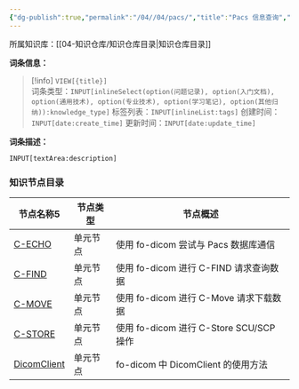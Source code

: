 ```yaml
---
{"dg-publish":true,"permalink":"/04//04/pacs/","title":"Pacs 信息查询","tags":["医学软件开发","dicom","fo-dicom","pacs"]}
---
```



所属知识库：[[04-知识仓库/知识仓库目录\|知识仓库目录]]

**词条信息：**

> [!info] `VIEW[{title}]`  
> 词条类型：`INPUT[inlineSelect(option(问题记录), option(入门文档), option(通用技术), option(专业技术), option(学习笔记), option(其他归纳)):knowledge_type]` 标签列表：`INPUT[inlineList:tags]` 创建时间：`INPUT[date:create_time]` 更新时间：`INPUT[date:update_time]`

**词条描述：**

`INPUT[textArea:description]`

### 知识节点目录

<div><table class="dataview table-view-table"><thead class="table-view-thead"><tr class="table-view-tr-header"><th class="table-view-th"><span data-tag-name="p" class="el-p">节点名称</span><span class="dataview small-text">5</span></th><th class="table-view-th"><span data-tag-name="p" class="el-p">节点类型</span></th><th class="table-view-th"><span data-tag-name="p" class="el-p">节点概述</span></th></tr></thead><tbody class="table-view-tbody"><tr><td><span data-tag-name="p" class="el-p"><a data-tooltip-position="top" aria-label="04-知识仓库/知识单元/04-专业技术/Pacs 信息查询/C-ECHO.md" data-href="04-知识仓库/知识单元/04-专业技术/Pacs 信息查询/C-ECHO.md" href="04-知识仓库/知识单元/04-专业技术/Pacs 信息查询/C-ECHO.md" class="internal-link" target="_blank" rel="noopener nofollow">C-ECHO</a></span></td><td><span data-tag-name="p" class="el-p">单元节点</span></td><td><span data-tag-name="p" class="el-p">使用 fo-dicom 尝试与 Pacs 数据库通信</span></td></tr><tr><td><span data-tag-name="p" class="el-p"><a data-tooltip-position="top" aria-label="04-知识仓库/知识单元/04-专业技术/Pacs 信息查询/C-FIND.md" data-href="04-知识仓库/知识单元/04-专业技术/Pacs 信息查询/C-FIND.md" href="04-知识仓库/知识单元/04-专业技术/Pacs 信息查询/C-FIND.md" class="internal-link" target="_blank" rel="noopener nofollow">C-FIND</a></span></td><td><span data-tag-name="p" class="el-p">单元节点</span></td><td><span data-tag-name="p" class="el-p">使用 fo-dicom 进行 C-FIND 请求查询数据</span></td></tr><tr><td><span data-tag-name="p" class="el-p"><a data-tooltip-position="top" aria-label="04-知识仓库/知识单元/04-专业技术/Pacs 信息查询/C-MOVE.md" data-href="04-知识仓库/知识单元/04-专业技术/Pacs 信息查询/C-MOVE.md" href="04-知识仓库/知识单元/04-专业技术/Pacs 信息查询/C-MOVE.md" class="internal-link" target="_blank" rel="noopener nofollow">C-MOVE</a></span></td><td><span data-tag-name="p" class="el-p">单元节点</span></td><td><span data-tag-name="p" class="el-p">使用 fo-dicom 进行 C-Move 请求下载数据</span></td></tr><tr><td><span data-tag-name="p" class="el-p"><a data-tooltip-position="top" aria-label="04-知识仓库/知识单元/04-专业技术/Pacs 信息查询/C-STORE.md" data-href="04-知识仓库/知识单元/04-专业技术/Pacs 信息查询/C-STORE.md" href="04-知识仓库/知识单元/04-专业技术/Pacs 信息查询/C-STORE.md" class="internal-link" target="_blank" rel="noopener nofollow">C-STORE</a></span></td><td><span data-tag-name="p" class="el-p">单元节点</span></td><td><span data-tag-name="p" class="el-p">使用 fo-dicom 进行 C-Store SCU/SCP 操作</span></td></tr><tr><td><span data-tag-name="p" class="el-p"><a data-tooltip-position="top" aria-label="04-知识仓库/知识单元/04-专业技术/Pacs 信息查询/DicomClient.md" data-href="04-知识仓库/知识单元/04-专业技术/Pacs 信息查询/DicomClient.md" href="04-知识仓库/知识单元/04-专业技术/Pacs 信息查询/DicomClient.md" class="internal-link" target="_blank" rel="noopener nofollow">DicomClient</a></span></td><td><span data-tag-name="p" class="el-p">单元节点</span></td><td><span data-tag-name="p" class="el-p">fo-dicom 中 DicomClient 的使用方法</span></td></tr></tbody></table></div>
